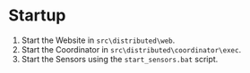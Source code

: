 # Startup

1. Start the Website in `src\distributed\web`.
2. Start the Coordinator in `src\distributed\coordinator\exec`.
3. Start the Sensors using the `start_sensors.bat` script.
